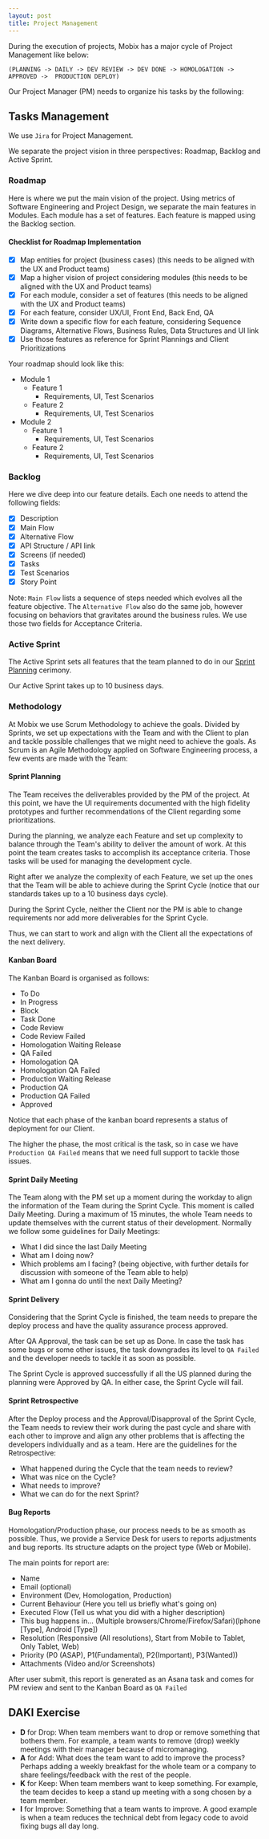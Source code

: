 ```yaml
---
layout: post
title: Project Management
---
```


During the execution of projects, Mobix has a major cycle of Project Management like below:

`(PLANNING -> DAILY -> DEV REVIEW -> DEV DONE -> HOMOLOGATION -> APPROVED ->  PRODUCTION DEPLOY)`

Our Project Manager \(PM\) needs to organize his tasks by the following:

## Tasks Management

We use `Jira` for Project Management. 

We separate the project vision in three perspectives: Roadmap, Backlog and Active Sprint.

### Roadmap

Here is where we put the main vision of the project. Using metrics of Software Engineering and Project Design, we separate the main features in Modules.
Each module has a set of features. Each feature is mapped using the Backlog section.

#### Checklist for Roadmap Implementation

* [x] Map entities for project (business cases) (this needs to be aligned with the UX and Product teams)
* [x] Map a higher vision of project considering modules (this needs to be aligned with the UX and Product teams)
* [x] For each module, consider a set of features (this needs to be aligned with the UX and Product teams)
* [x] For each feature, consider UX/UI, Front End, Back End, QA
* [x] Write down a specific flow for each feature, considering Sequence Diagrams, Alternative Flows, Business Rules, Data Structures and UI link
* [x] Use those features as reference for Sprint Plannings and Client Prioritizations

Your roadmap should look like this:

* Module 1
  * Feature 1
    * Requirements, UI, Test Scenarios
  * Feature 2
    * Requirements, UI, Test Scenarios
* Module 2
  * Feature 1
    * Requirements, UI, Test Scenarios
  * Feature 2
    * Requirements, UI, Test Scenarios

### Backlog

Here we dive deep into our feature details. Each one needs to attend the following fields:

* [x] Description
* [x] Main Flow
* [x] Alternative Flow
* [x] API Structure / API link
* [x] Screens (if needed)
* [x] Tasks
* [x] Test Scenarios
* [x] Story Point

Note: `Main Flow` lists a sequence of steps needed which evolves all the feature objective. The `Alternative Flow` also do the same job, however focusing on behaviors that gravitates around the business rules. We use those two fields for Acceptance Criteria.

### Active Sprint

The Active Sprint sets all features that the team planned to do in our [Sprint Planning](#sprint-planning) cerimony.

Our Active Sprint takes up to 10 business days.

### Methodology

At Mobix we use Scrum Methodology to achieve the goals. Divided by Sprints, we set up expectations with the Team and with the Client to plan and tackle possible challenges that we might need to achieve the goals. As Scrum is an Agile Methodology applied on Software Engineering process, a few events are made with the Team:

#### Sprint Planning

The Team receives the deliverables provided by the PM of the project. At this point, we have the UI requirements documented with the high fidelity prototypes and further recommendations of the Client regarding some prioritizations.

During the planning, we analyze each Feature and set up complexity to balance through the Team's ability to deliver the amount of work. At this point the team creates tasks to accomplish its acceptance criteria. Those tasks will be used for managing the development cycle.

Right after we analyze the complexity of each Feature, we set up the ones that the Team will be able to achieve during the Sprint Cycle \(notice that our standards takes up to a 10 business days cycle\).

During the Sprint Cycle, neither the Client nor the PM is able to change requirements nor add more deliverables for the Sprint Cycle.

Thus, we can start to work and align with the Client all the expectations of the next delivery.

#### Kanban Board

The Kanban Board is organised as follows:

* To Do
* In Progress
* Block
* Task Done
* Code Review
* Code Review Failed
* Homologation Waiting Release
* QA Failed
* Homologation QA
* Homologation QA Failed
* Production Waiting Release
* Production QA
* Production QA Failed
* Approved

Notice that each phase of the kanban board represents a status of deployment for our Client. 

The higher the phase, the most critical is the task, so in case we have `Production QA Failed` means that we need full support to tackle those issues.

#### Sprint Daily Meeting

The Team along with the PM set up a moment during the workday to align the information of the Team during the Sprint Cycle. This moment is called Daily Meeting. During a maximum of 15 minutes, the whole Team needs to update themselves with the current status of their development. Normally we follow some guidelines for Daily Meetings:

* What I did since the last Daily Meeting
* What am I doing now? 
* Which problems am I facing? \(being objective, with further details for discussion with someone of the Team able to help\)
* What am I gonna do until the next Daily Meeting?

#### Sprint Delivery

Considering that the Sprint Cycle is finished, the team needs to prepare the deploy process and have the quality assurance process approved. 

After QA Approval, the task can be set up as Done. In case the task has some bugs or some other issues, the task downgrades its level to `QA Failed` and the developer needs to tackle it as soon as possible. 

The Sprint Cycle is approved successfully if all the US planned during the planning were Approved by QA. In either case, the Sprint Cycle will fail.

#### Sprint Retrospective

After the Deploy process and the Approval/Disapproval of the Sprint Cycle, the Team needs to review their work during the past cycle and share with each other to improve and align any other problems that is affecting the developers individually and as a team. Here are the guidelines for the Retrospective:

* What happened during the Cycle that the team needs to review?
* What was nice on the Cycle?
* What needs to improve?
* What we can do for the next Sprint?

#### Bug Reports

Homologation/Production phase, our process needs to be as smooth as possible. Thus, we provide a Service Desk for users to reports adjustments and bug reports. Its structure adapts on the project type (Web or Mobile).

The main points for report are:

* Name
* Email (optional)
* Environment (Dev, Homologation, Production)
* Current Behaviour (Here you tell us briefly what's going on)
* Executed Flow (Tell us what you did with a higher description) 
* This bug happens in... (Multiple browsers/Chrome/Firefox/Safari)(Iphone [Type], Android [Type])
* Resolution (Responsive (All resolutions), Start from Mobile to Tablet, Only Tablet, Web)
* Priority (P0 (ASAP), P1(Fundamental), P2(Important), P3(Wanted))
* Attachments (Video and/or Screenshots)

After user submit, this report is generated as an Asana task and comes for PM review and sent to the Kanban Board as `QA Failed`

## **DAKI Exercise**

* **D** for Drop: When team members want to drop or remove something that bothers them. For example, a team wants to remove \(drop\) weekly meetings with their manager because of micromanaging.
* **A** for Add: What does the team want to add to improve the process? Perhaps adding a weekly breakfast for the whole team or a company to share feelings/feedback with the rest of the people.
* **K** for Keep: When team members want to keep something. For example, the team decides to keep a stand up meeting with a song chosen by a team member.
* **I** for Improve: Something that a team wants to improve. A good example is when a team reduces the technical debt from legacy code to avoid fixing bugs all day long.
